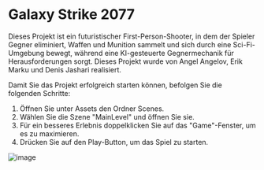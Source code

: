 # Galaxy Strike 2077

Dieses Projekt ist ein futuristischer First-Person-Shooter, in dem der Spieler Gegner eliminiert, Waffen und Munition sammelt und sich durch eine Sci-Fi-Umgebung bewegt, während eine KI-gesteuerte Gegnermechanik für Herausforderungen sorgt. Dieses Projekt wurde von Angel Angelov, Erik Marku und Denis Jashari realisiert.


Damit Sie das Projekt erfolgreich starten können, befolgen Sie die folgenden Schritte:

1. Öffnen Sie unter Assets den Ordner Scenes.
2. Wählen Sie die Szene "MainLevel" und öffnen Sie sie.
3. Für ein besseres Erlebnis doppelklicken Sie auf das "Game"-Fenster, um es zu maximieren.
4. Drücken Sie auf den Play-Button, um das Spiel zu starten.

![image](https://github.com/user-attachments/assets/e22f628a-a8dc-4ad2-9428-74bf9d768128)
